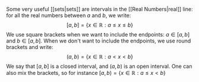 Some very useful [[sets|sets]] are intervals in the [[Real Numbers|real]] line: for all the real numbers between $a$ and $b$, we write:
$$
[a,b]=\{ x \in\mathbb{R}:a\leq x\leq b \}
$$
We use square brackets when we want to include the endpoints: $a \in [a,b]$ and $b \in [a,b]$. When we don't want to include the endpoints, we use round brackets and write:
$$
(a,b)=\{ x \in \mathbb{R}:a<x<b \}
$$
We say that $[a,b]$ is a closed interval, and $(a,b)$ is an open interval. One can also mix the brackets, so for instance $[a,b)=\{ x \in \mathbb{R}:a\leq x<b \}$